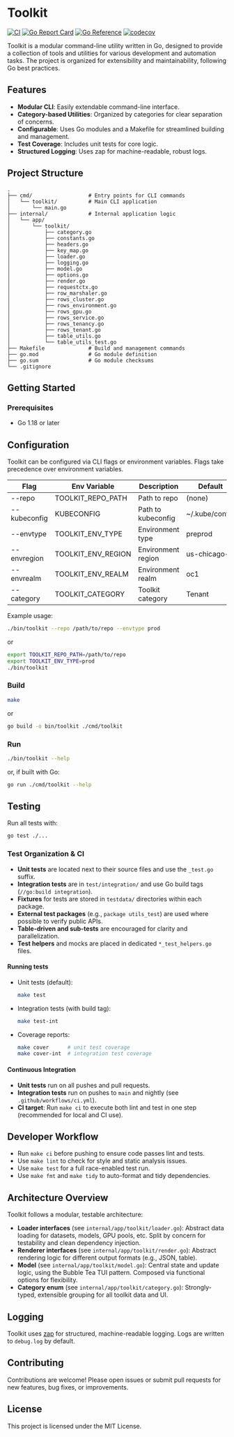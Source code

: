 # Toolkit

[![CI](https://github.com/jingle2008/toolkit/actions/workflows/ci.yml/badge.svg)](https://github.com/jingle2008/toolkit/actions/workflows/ci.yml)
[![Go Report Card](https://goreportcard.com/badge/github.com/jingle2008/toolkit)](https://goreportcard.com/report/github.com/jingle2008/toolkit)
[![Go Reference](https://pkg.go.dev/badge/github.com/jingle2008/toolkit.svg)](https://pkg.go.dev/github.com/jingle2008/toolkit)
[![codecov](https://codecov.io/gh/jingle2008/toolkit/branch/main/graph/badge.svg)](https://codecov.io/gh/jingle2008/toolkit)

Toolkit is a modular command-line utility written in Go, designed to provide a collection of tools and utilities for various development and automation tasks. The project is organized for extensibility and maintainability, following Go best practices.

## Features

- **Modular CLI**: Easily extendable command-line interface.
- **Category-based Utilities**: Organized by categories for clear separation of concerns.
- **Configurable**: Uses Go modules and a Makefile for streamlined building and management.
- **Test Coverage**: Includes unit tests for core logic.
- **Structured Logging**: Uses zap for machine-readable, robust logs.

## Project Structure

```
.
├── cmd/                  # Entry points for CLI commands
│   └── toolkit/          # Main CLI application
│       └── main.go
├── internal/             # Internal application logic
│   └── app/
│       └── toolkit/
│           ├── category.go
│           ├── constants.go
│           ├── headers.go
│           ├── key_map.go
│           ├── loader.go
│           ├── logging.go
│           ├── model.go
│           ├── options.go
│           ├── render.go
│           ├── requestctx.go
│           ├── row_marshaler.go
│           ├── rows_cluster.go
│           ├── rows_environment.go
│           ├── rows_gpu.go
│           ├── rows_service.go
│           ├── rows_tenancy.go
│           ├── rows_tenant.go
│           ├── table_utils.go
│           └── table_utils_test.go
├── Makefile              # Build and management commands
├── go.mod                # Go module definition
├── go.sum                # Go module checksums
└── .gitignore
```

## Getting Started

### Prerequisites

- Go 1.18 or later

## Configuration

Toolkit can be configured via CLI flags or environment variables. Flags take precedence over environment variables.

| Flag           | Env Variable           | Description                        | Default                |
|----------------|-----------------------|------------------------------------|------------------------|
| --repo         | TOOLKIT_REPO_PATH     | Path to repo                       | (none)                 |
| --kubeconfig   | KUBECONFIG            | Path to kubeconfig                 | ~/.kube/config         |
| --envtype      | TOOLKIT_ENV_TYPE      | Environment type                   | preprod                |
| --envregion    | TOOLKIT_ENV_REGION    | Environment region                 | us-chicago-1           |
| --envrealm     | TOOLKIT_ENV_REALM     | Environment realm                  | oc1                    |
| --category     | TOOLKIT_CATEGORY      | Toolkit category                   | Tenant                 |

Example usage:
```sh
./bin/toolkit --repo /path/to/repo --envtype prod
```
or
```sh
export TOOLKIT_REPO_PATH=/path/to/repo
export TOOLKIT_ENV_TYPE=prod
./bin/toolkit
```

### Build

```sh
make
```
or
```sh
go build -o bin/toolkit ./cmd/toolkit
```

### Run

```sh
./bin/toolkit --help
```
or, if built with Go:
```sh
go run ./cmd/toolkit --help
```

## Testing

Run all tests with:
```sh
go test ./...
```

### Test Organization & CI

- **Unit tests** are located next to their source files and use the `_test.go` suffix.
- **Integration tests** are in `test/integration/` and use Go build tags (`//go:build integration`).
- **Fixtures** for tests are stored in `testdata/` directories within each package.
- **External test packages** (e.g., `package utils_test`) are used where possible to verify public APIs.
- **Table-driven and sub-tests** are encouraged for clarity and parallelization.
- **Test helpers** and mocks are placed in dedicated `*_test_helpers.go` files.

#### Running tests

- Unit tests (default):
  ```sh
  make test
  ```
- Integration tests (with build tag):
  ```sh
  make test-int
  ```
- Coverage reports:
  ```sh
  make cover      # unit test coverage
  make cover-int  # integration test coverage
  ```

#### Continuous Integration

- **Unit tests** run on all pushes and pull requests.
- **Integration tests** run on pushes to `main` and nightly (see `.github/workflows/ci.yml`).
- **CI target**: Run `make ci` to execute both lint and test in one step (recommended for local and CI use).

## Developer Workflow

- Run `make ci` before pushing to ensure code passes lint and tests.
- Use `make lint` to check for style and static analysis issues.
- Use `make test` for a full race-enabled test run.
- Use `make fmt` and `make tidy` to auto-format and tidy dependencies.

## Architecture Overview

Toolkit follows a modular, testable architecture:
- **Loader interfaces** (see `internal/app/toolkit/loader.go`): Abstract data loading for datasets, models, GPU pools, etc. Split by concern for testability and clean dependency injection.
- **Renderer interfaces** (see `internal/app/toolkit/render.go`): Abstract rendering logic for different output formats (e.g., JSON, table).
- **Model** (see `internal/app/toolkit/model.go`): Central state and update logic, using the Bubble Tea TUI pattern. Composed via functional options for flexibility.
- **Category enum** (see `internal/app/toolkit/category.go`): Strongly-typed, extensible grouping for all toolkit data and UI.

## Logging

Toolkit uses [zap](https://github.com/uber-go/zap) for structured, machine-readable logging. Logs are written to `debug.log` by default.

## Contributing

Contributions are welcome! Please open issues or submit pull requests for new features, bug fixes, or improvements.

## License

This project is licensed under the MIT License.

